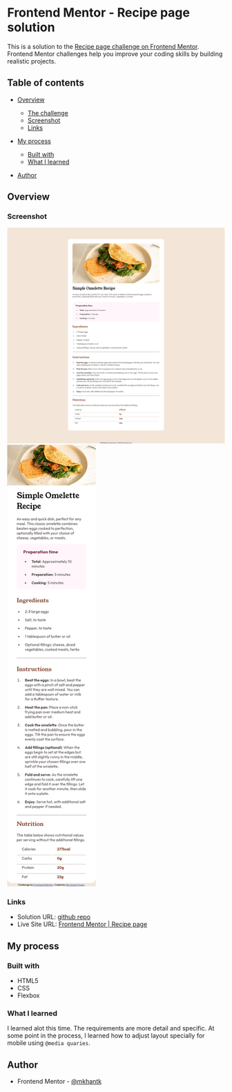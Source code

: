 # Frontend Mentor - Recipe page solution

This is a solution to the [Recipe page challenge on Frontend Mentor](https://www.frontendmentor.io/challenges/recipe-page-KiTsR8QQKm). Frontend Mentor challenges help you improve your coding skills by building realistic projects. 

## Table of contents

- [Overview](#overview)
  - [The challenge](#the-challenge)
  - [Screenshot](#screenshot)
  - [Links](#links)
- [My process](#my-process)
  - [Built with](#built-with)
  - [What I learned](#what-i-learned)

- [Author](#author)



## Overview

### Screenshot

![](/assets/images/Frontend%20Mentor%20Recipe%20page%20desktop.png)
![](/assets/images/Screenshot%202024-05-01%20at%2023-25-17%20Frontend%20Mentor%20Recipe%20page.png)


### Links

- Solution URL: [github repo](https://github.com/mkhantk/recipe-page/)
- Live Site URL: [Frontend Mentor | Recipe page](https://mkhantk.github.io/recipe-page/)

## My process

### Built with

- HTML5 
- CSS 
- Flexbox

### What I learned

I learned alot this time. The requirements are more detail and specific. At some point in the process, I learned how to adjust layout specially for mobile using `@media quaries`.

## Author

- Frontend Mentor - [@mkhantk](https://www.frontendmentor.io/profile/mkhantk)

